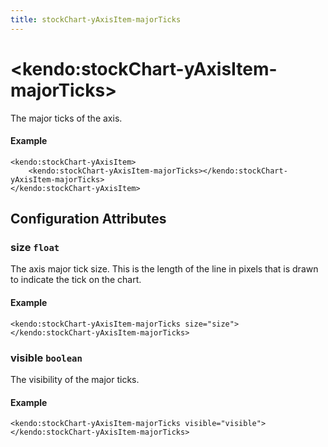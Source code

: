 ```yaml
---
title: stockChart-yAxisItem-majorTicks
---
```


# \<kendo:stockChart-yAxisItem-majorTicks\>

The major ticks of the axis.

#### Example
    <kendo:stockChart-yAxisItem>
        <kendo:stockChart-yAxisItem-majorTicks></kendo:stockChart-yAxisItem-majorTicks>
    </kendo:stockChart-yAxisItem>

## Configuration Attributes

### size `float`

The axis major tick size. This is the length of the line in pixels that is drawn to indicate the tick on the chart.

#### Example
    <kendo:stockChart-yAxisItem-majorTicks size="size">
    </kendo:stockChart-yAxisItem-majorTicks>

### visible `boolean`

The visibility of the major ticks.

#### Example
    <kendo:stockChart-yAxisItem-majorTicks visible="visible">
    </kendo:stockChart-yAxisItem-majorTicks>

